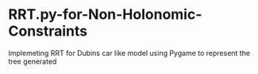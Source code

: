 # RRT.py-for-Non-Holonomic-Constraints
Implemeting RRT for Dubins car like model using Pygame to represent the tree generated
